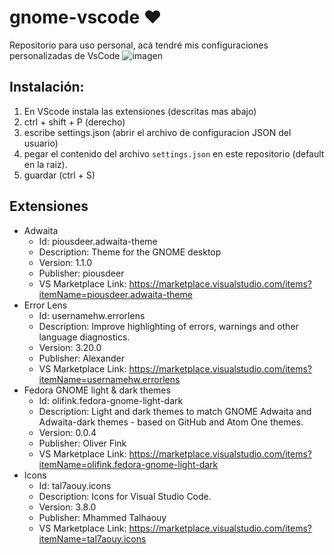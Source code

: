 # gnome-vscode ❤
Repositorio para uso personal, acá tendré mis configuraciones personalizadas de VsCode
![imagen](https://github.com/user-attachments/assets/c236abba-fe78-4bc4-a851-4bf8dfa2ae15)

## Instalación:
1. En VScode instala las extensiones (descritas mas abajo)
3. ctrl + shift + P (derecho)
4. escribe settings.json (abrir el archivo de configuracion JSON del usuario)
5. pegar el contenido del archivo `settings.json` en este repositorio (default en la raiz).
6. guardar (ctrl + S)




## Extensiones
 - Adwaita
   - Id: piousdeer.adwaita-theme
   - Description: Theme for the GNOME desktop
   - Version: 1.1.0
   - Publisher: piousdeer
   - VS Marketplace Link: https://marketplace.visualstudio.com/items?itemName=piousdeer.adwaita-theme
  - Error Lens
    - Id: usernamehw.errorlens
    - Description: Improve highlighting of errors, warnings and other language diagnostics.
    - Version: 3.20.0
    - Publisher: Alexander
    - VS Marketplace Link: https://marketplace.visualstudio.com/items?itemName=usernamehw.errorlens
  - Fedora GNOME light & dark themes
    - Id: olifink.fedora-gnome-light-dark
    - Description: Light and dark themes to match GNOME Adwaita and Adwaita-dark themes - based on GitHub and Atom One themes.
    - Version: 0.0.4
    - Publisher: Oliver Fink
    - VS Marketplace Link: https://marketplace.visualstudio.com/items?itemName=olifink.fedora-gnome-light-dark
  - Icons
    - Id: tal7aouy.icons
    - Description: Icons for Visual Studio Code.
    - Version: 3.8.0
    - Publisher: Mhammed Talhaouy
    - VS Marketplace Link: https://marketplace.visualstudio.com/items?itemName=tal7aouy.icons
